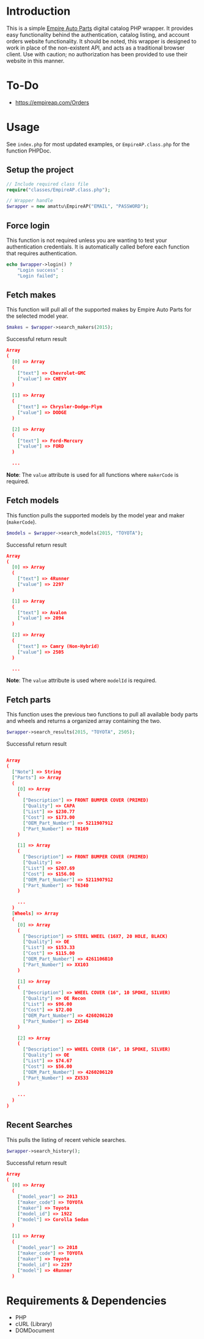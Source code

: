 # Introduction
This is a simple [Empire Auto Parts](https://empireap.com) digital catalog PHP wrapper. It provides easy functionality behind the authentication, catalog listing, and account orders website functionality. It should be noted, this wrapper is designed to work in place of the non-existent API, and acts as a traditional browser client. Use with caution; no authorization has been provided to use their website in this manner.

# To-Do
- https://empireap.com/Orders

# Usage
See `index.php` for most updated examples, or `EmpireAP.class.php` for the function PHPDoc.

## Setup the project
```PHP
// Include required class file
require("classes/EmpireAP.class.php");

// Wrapper handle
$wrapper = new amattu\EmpireAP("EMAIL", "PASSWORD");
```

## Force login
This function is not required unless you are wanting to test your authentication credentials. It is automatically called before each function that requires authentication.

```PHP
echo $wrapper->login() ?
	"Login success" :
	"Login failed";
```

## Fetch makes
This function will pull all of the supported makes by Empire Auto Parts for the selected model year.

```PHP
$makes = $wrapper->search_makers(2015);
```

Successful return result
```JSON
Array
(
  [0] => Array
  (
    ["text"] => Chevrolet-GMC
    ["value"] => CHEVY
  )

  [1] => Array
  (
    ["text"] => Chrysler-Dodge-Plym
    ["value"] => DODGE
  )

  [2] => Array
  (
    ["text"] => Ford-Mercury
    ["value"] => FORD
  )

  ...
```

**Note**: The `value` attribute is used for all functions where `makerCode` is required.

## Fetch models
This function pulls the supported models by the model year and maker (`makerCode`).

```PHP
$models = $wrapper->search_models(2015, "TOYOTA");
```

Successful return result
```JSON
Array
(
  [0] => Array
  (
    ["text"] => 4Runner
    ["value"] => 2297
  )

  [1] => Array
  (
    ["text"] => Avalon
    ["value"] => 2094
  )

  [2] => Array
  (
    ["text"] => Camry (Non-Hybrid)
    ["value"] => 2505
  )

  ...
```

**Note**: The `value` attribute is used where `modelId` is required.

## Fetch parts
This function uses the previous two functions to pull all available body parts and wheels and returns a organized array containing the two.

```PHP
$wrapper->search_results(2015, "TOYOTA", 2505);
```

Successful return result
```JSON

Array
(
  ["Note"] => String
  ["Parts"] => Array
  (
    [0] => Array
    (
      ["Description"] => FRONT BUMPER COVER (PRIMED)
      ["Quality"] => CAPA
      ["List"] => $230.77
      ["Cost"] => $173.00
      ["OEM_Part_Number"] => 5211907912
      ["Part_Number"] => T0169
    )

    [1] => Array
    (
      ["Description"] => FRONT BUMPER COVER (PRIMED)
      ["Quality"] =>
      ["List"] => $207.69
      ["Cost"] => $156.00
      ["OEM_Part_Number"] => 5211907912
      ["Part_Number"] => T6340
    )

    ...
  )
  [Wheels] => Array
  (
    [0] => Array
    (
      ["Description"] => STEEL WHEEL (16X7, 20 HOLE, BLACK)
      ["Quality"] => OE
      ["List"] => $153.33
      ["Cost"] => $115.00
      ["OEM_Part_Number"] => 4261106B10
      ["Part_Number"] => XX103
    )

    [1] => Array
    (
      ["Description"] => WHEEL COVER (16", 10 SPOKE, SILVER)
      ["Quality"] => OE Recon
      ["List"] => $96.00
      ["Cost"] => $72.00
      ["OEM_Part_Number"] => 4260206120
      ["Part_Number"] => ZX540
    )

    [2] => Array
    (
      ["Description"] => WHEEL COVER (16", 10 SPOKE, SILVER)
      ["Quality"] => OE
      ["List"] => $74.67
      ["Cost"] => $56.00
      ["OEM_Part_Number"] => 4260206120
      ["Part_Number"] => ZX533
    )

    ...
  )
)
```

## Recent Searches
This pulls the listing of recent vehicle searches.

```PHP
$wrapper->search_history();
```

Successful return result
```JSON
Array
(
  [0] => Array
  (
    ["model_year"] => 2013
    ["maker_code"] => TOYOTA
    ["maker"] => Toyota
    ["model_id"] => 1922
    ["model"] => Corolla Sedan
  )

  [1] => Array
  (
    ["model_year"] => 2018
    ["maker_code"] => TOYOTA
    ["maker"] => Toyota
    ["model_id"] => 2297
    ["model"] => 4Runner
  )
```

# Requirements & Dependencies
- PHP
- cURL (Library)
- DOMDocument
